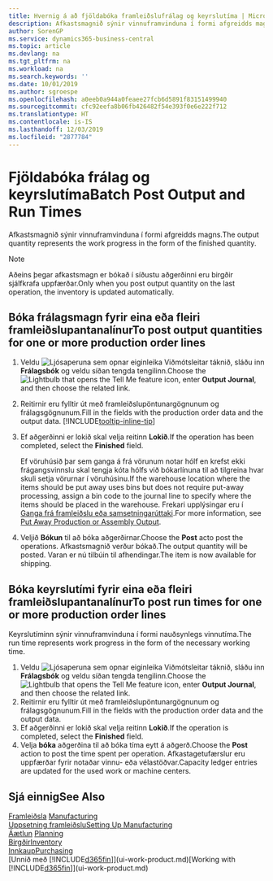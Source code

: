 ```yaml
---
title: Hvernig á að fjöldabóka framleiðslufrálag og keyrslutíma | Microsoft Docs
description: Afkastsmagnið sýnir vinnuframvinduna í formi afgreidds magns.
author: SorenGP
ms.service: dynamics365-business-central
ms.topic: article
ms.devlang: na
ms.tgt_pltfrm: na
ms.workload: na
ms.search.keywords: ''
ms.date: 10/01/2019
ms.author: sgroespe
ms.openlocfilehash: a0eeb0a944a0feaee27fcb6d5891f83151499940
ms.sourcegitcommit: cfc92eefa8b06fb426482f54e393f0e6e222f712
ms.translationtype: HT
ms.contentlocale: is-IS
ms.lasthandoff: 12/03/2019
ms.locfileid: "2877784"
---
```

# <a name="batch-post-output-and-run-times"></a><span data-ttu-id="88fc3-103">Fjöldabóka frálag og keyrslutíma</span><span class="sxs-lookup"><span data-stu-id="88fc3-103">Batch Post Output and Run Times</span></span>
<span data-ttu-id="88fc3-104">Afkastsmagnið sýnir vinnuframvinduna í formi afgreidds magns.</span><span class="sxs-lookup"><span data-stu-id="88fc3-104">The output quantity represents the work progress in the form of the finished quantity.</span></span>  

> [!NOTE]
> <span data-ttu-id="88fc3-105">Aðeins þegar afkastsmagn er bókað í síðustu aðgerðinni eru birgðir sjálfkrafa uppfærðar.</span><span class="sxs-lookup"><span data-stu-id="88fc3-105">Only when you post output quantity on the last operation, the inventory is updated automatically.</span></span>  

## <a name="to-post-output-quantities-for-one-or-more-production-order-lines"></a><span data-ttu-id="88fc3-106">Bóka frálagsmagn fyrir eina eða fleiri framleiðslupantanalínur</span><span class="sxs-lookup"><span data-stu-id="88fc3-106">To post output quantities for one or more production order lines</span></span>
1. <span data-ttu-id="88fc3-107">Veldu ![Ljósaperuna sem opnar eiginleika Viðmótsleitar](media/ui-search/search_small.png "Segðu mér hvað þú vilt gera") táknið, sláðu inn **Frálagsbók** og veldu síðan tengda tengilinn.</span><span class="sxs-lookup"><span data-stu-id="88fc3-107">Choose the ![Lightbulb that opens the Tell Me feature](media/ui-search/search_small.png "Tell me what you want to do") icon, enter **Output Journal**, and then choose the related link.</span></span>  
2. <span data-ttu-id="88fc3-108">Reitirnir eru fylltir út með framleiðslupöntunargögnunum og frálagsgögnunum.</span><span class="sxs-lookup"><span data-stu-id="88fc3-108">Fill in the fields with the production order data and the output data.</span></span> [!INCLUDE[tooltip-inline-tip](includes/tooltip-inline-tip_md.md)]
3. <span data-ttu-id="88fc3-109">Ef aðgerðinni er lokið skal velja reitinn **Lokið**.</span><span class="sxs-lookup"><span data-stu-id="88fc3-109">If the operation has been completed, select the **Finished** field.</span></span>  

    <span data-ttu-id="88fc3-110">Ef vöruhúsið þar sem ganga á frá vörunum notar hólf en krefst ekki frágangsvinnslu skal  tengja kóta hólfs við bókarlínuna til að tilgreina hvar skuli setja vörurnar í vöruhúsinu.</span><span class="sxs-lookup"><span data-stu-id="88fc3-110">If the warehouse location where the items should be put away uses bins but does not require put-away processing,  assign a bin code to the journal line to specify where the items should be placed in the warehouse.</span></span> <span data-ttu-id="88fc3-111">Frekari upplýsingar eru í [Ganga frá framleiðslu eða samsetningarúttaki](warehouse-how-to-put-away-production-output.md).</span><span class="sxs-lookup"><span data-stu-id="88fc3-111">For more information, see [Put Away Production or Assembly Output](warehouse-how-to-put-away-production-output.md).</span></span>  

4. <span data-ttu-id="88fc3-112">Veljið **Bókun** til að bóka aðgerðirnar.</span><span class="sxs-lookup"><span data-stu-id="88fc3-112">Choose the **Post** acto post the operations.</span></span> <span data-ttu-id="88fc3-113">Afkastsmagnið verður bókað.</span><span class="sxs-lookup"><span data-stu-id="88fc3-113">The output quantity will be posted.</span></span> <span data-ttu-id="88fc3-114">Varan er nú tilbúin til afhendingar.</span><span class="sxs-lookup"><span data-stu-id="88fc3-114">The item is now available for shipping.</span></span>  

## <a name="to-post-run-times-for-one-or-more-production-order-lines"></a><span data-ttu-id="88fc3-115">Bóka keyrslutími fyrir eina eða fleiri framleiðslupantanalínur</span><span class="sxs-lookup"><span data-stu-id="88fc3-115">To post run times for one or more production order lines</span></span>
<span data-ttu-id="88fc3-116">Keyrslutíminn sýnir vinnuframvinduna í formi nauðsynlegs vinnutíma.</span><span class="sxs-lookup"><span data-stu-id="88fc3-116">The run time represents work progress in the form of the necessary working time.</span></span>    

1.  <span data-ttu-id="88fc3-117">Veldu ![Ljósaperuna sem opnar eiginleika Viðmótsleitar](media/ui-search/search_small.png "Segðu mér hvað þú vilt gera") táknið, sláðu inn **Frálagsbók** og veldu síðan tengda tengilinn.</span><span class="sxs-lookup"><span data-stu-id="88fc3-117">Choose the ![Lightbulb that opens the Tell Me feature](media/ui-search/search_small.png "Tell me what you want to do") icon, enter **Output Journal**, and then choose the related link.</span></span>  
2. <span data-ttu-id="88fc3-118">Reitirnir eru fylltir út með framleiðslupöntunargögnunum og frálagsgögnunum.</span><span class="sxs-lookup"><span data-stu-id="88fc3-118">Fill in the fields with the production order data and the output data.</span></span>  
3.  <span data-ttu-id="88fc3-119">Ef aðgerðinni er lokið skal velja reitinn **Lokið**.</span><span class="sxs-lookup"><span data-stu-id="88fc3-119">If the operation is completed, select the **Finished** field.</span></span>  
4. <span data-ttu-id="88fc3-120">Velja **bóka** aðgerðina til að bóka tíma eytt á aðgerð.</span><span class="sxs-lookup"><span data-stu-id="88fc3-120">Choose the **Post** action to post the time spent per operation.</span></span> <span data-ttu-id="88fc3-121">Afkastagetufærslur eru uppfærðar fyrir notaðar vinnu- eða vélastöðvar.</span><span class="sxs-lookup"><span data-stu-id="88fc3-121">Capacity ledger entries are updated for the used work or machine centers.</span></span>

## <a name="see-also"></a><span data-ttu-id="88fc3-122">Sjá einnig</span><span class="sxs-lookup"><span data-stu-id="88fc3-122">See Also</span></span>  
<span data-ttu-id="88fc3-123">[Framleiðsla](production-manage-manufacturing.md)  </span><span class="sxs-lookup"><span data-stu-id="88fc3-123">[Manufacturing](production-manage-manufacturing.md)  </span></span>  
[<span data-ttu-id="88fc3-124">Uppsetning framleiðslu</span><span class="sxs-lookup"><span data-stu-id="88fc3-124">Setting Up Manufacturing</span></span>](production-configure-production-processes.md)  
<span data-ttu-id="88fc3-125">[Áætlun](production-planning.md)    </span><span class="sxs-lookup"><span data-stu-id="88fc3-125">[Planning](production-planning.md)    </span></span>  
[<span data-ttu-id="88fc3-126">Birgðir</span><span class="sxs-lookup"><span data-stu-id="88fc3-126">Inventory</span></span>](inventory-manage-inventory.md)  
[<span data-ttu-id="88fc3-127">Innkaup</span><span class="sxs-lookup"><span data-stu-id="88fc3-127">Purchasing</span></span>](purchasing-manage-purchasing.md)  
<span data-ttu-id="88fc3-128">[Unnið með [!INCLUDE[d365fin](includes/d365fin_md.md)]](ui-work-product.md)</span><span class="sxs-lookup"><span data-stu-id="88fc3-128">[Working with [!INCLUDE[d365fin](includes/d365fin_md.md)]](ui-work-product.md)</span></span>
